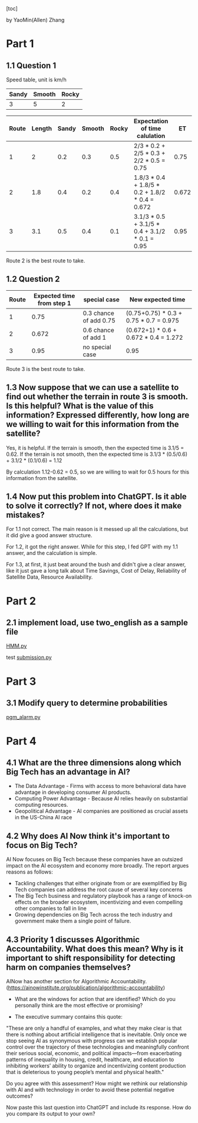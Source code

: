 [toc]

by YaoMin(Allen) Zhang
# Part 1

## 1.1 Question 1
Speed table, unit is km/h

 Sandy | Smooth | Rocky
 ---   | ---    | ---
 3 | 5 | 2


Route | Length | Sandy | Smooth | Rocky | Expectation of time calulation | ET 
--- | --- | --- | --- | --- | --- | ---
1 | 2 | 0.2 | 0.3 | 0.5 | 2/3 * 0.2 + 2/5 * 0.3 + 2/2 * 0.5 = 0.75  | 0.75
2 | 1.8 | 0.4 | 0.2 | 0.4 | 1.8/3 * 0.4 + 1.8/5 * 0.2 + 1.8/2 * 0.4 = 0.672 | 0.672
3 | 3.1 | 0.5 | 0.4 | 0.1 | 3.1/3 * 0.5 + 3.1/5 * 0.4 + 3.1/2 * 0.1 = 0.95 | 0.95

Route 2 is the best route to take.


## 1.2 Question 2

Route |  Expected time from step 1 | special case | New expected time
--- | --- | --- | ---
1 | 0.75 | 0.3 chance of add 0.75 | (0.75+0.75) * 0.3 + 0.75 * 0.7 = 0.975
2 | 0.672 | 0.6 chance of add 1 | (0.672+1) * 0.6 + 0.672 * 0.4 = 1.272
3 | 0.95 | no special case | 0.95

Route 3 is the best route to take.

## 1.3 Now suppose that we can use a satellite to find out whether the terrain in route 3 is smooth.  Is this helpful? What is the value of this information? Expressed differently, how long are we willing to wait for this information from the satellite?

Yes, it is helpful. 
If the terrain is smooth, then the expected time is 3.1/5 = 0.62.
If the terrain is not smooth, then the expected time is 3.1/3 * (0.5/0.6) + 3.1/2 * (0.1/0.6) = 1.12

By calculation 1.12-0.62 = 0.5, so we are willing to wait for 0.5 hours for this information from the satellite.

## 1.4 Now put this problem into ChatGPT. Is it able to solve it correctly? If not, where does it make mistakes?

For 1.1 not correct. The main reason is it messed up all the calculations, but it did give a good answer structure.

For 1.2, it got the right answer. While for this step, I fed GPT with my 1.1 answer, and the calculation is simple. 

For 1.3, at first, it just beat around the bush and didn't give a clear answer, like it just gave a long talk about Time Savings, Cost of Delay, Reliability of Satellite Data, Resource Availability. 

# Part 2
## 2.1 implement load, use two_english as a sample file
[HMM.py](HMM.py)

test
[submission.py](submission.py)

# Part 3 

## 3.1 Modify query to determine probabilities
[pgm_alarm.py](pgm_alarm.py)


#  Part 4

## 4.1 What are the three dimensions along which Big Tech has an advantage in AI?

- The Data Advantage - Firms with access to more behavioral data have advantage in developing consumer AI products.
- Computing Power Advantage - Because AI relies heavily on substantial computing resources.
- Geopolitical Advantage - AI companies are positioned as crucial assets in the US-China AI race

## 4.2 Why does AI Now think it's important to focus on Big Tech?
AI Now focuses on Big Tech because these companies have an outsized impact on the AI ecosystem and economy more broadly. The report argues reasons as follows:
- Tackling challenges that either originate from or are exemplified by Big Tech
  companies can address the root cause of several key concerns
- The Big Tech business and regulatory playbook has a range of knock-on effects on the broader ecosystem, incentivizing and even compelling other companies to fall in line
- Growing dependencies on Big Tech across the tech industry and government make them a single point of failure.

## 4.3  Priority 1 discusses Algorithmic Accountability. What does this mean? Why is it important to shift responsibility for detecting harm on companies themselves?
AINow has another section for Algorithmic Accountability.(https://ainowinstitute.org/publication/algorithmic-accountability)

- What are the windows for action that are identified? Which do you personally think are the most effective or promising?

- The executive summary contains this quote:

"These are only a handful of examples, and what they make clear is that there is nothing about
artificial intelligence that is inevitable. Only once we stop seeing AI as synonymous with progress
can we establish popular control over the trajectory of these technologies and meaningfully confront
their serious social, economic, and political impacts—from exacerbating patterns of inequality in
housing, credit, healthcare, and education to inhibiting workers’ ability to organize and incentivizing
content production that is deleterious to young people’s mental and physical health."

Do you agree with this assessment? How might we rethink our relationship with AI and with technology in order to avoid these potential negative outcomes?

Now paste this last question into ChatGPT and include its response. How do you compare its output to your own? 



